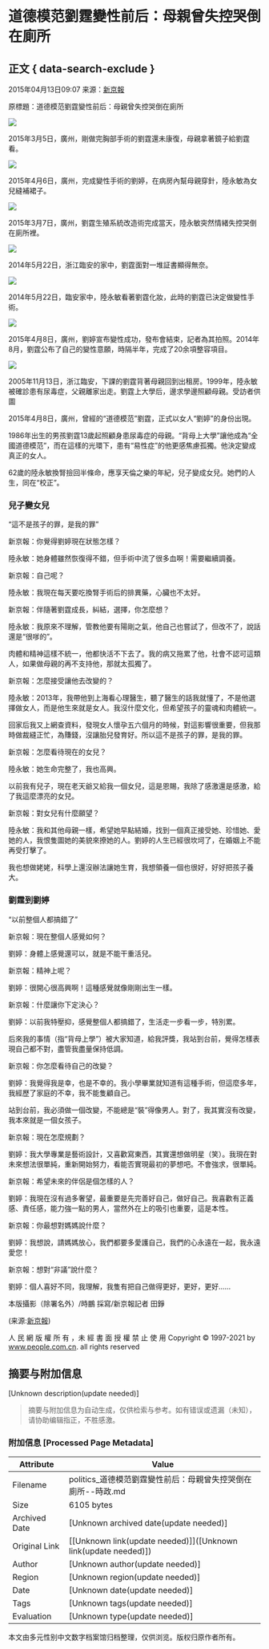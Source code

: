 # 道德模范劉霆變性前后：母親曾失控哭倒在廁所

## 正文 { data-search-exclude }


2015年04月13日09:07 来源：[新京報](http://gb.cri.cn/42071/2015/04/13/7591s4930074.htm)

原標題：道德模范劉霆變性前后：母親曾失控哭倒在廁所

![](http://www.people.com.cn/h/pic/20150413/31/205433467905090307.jpg)

2015年3月5日，廣州，剛做完胸部手術的劉霆還未康復，母親拿著鏡子給劉霆看。

![](http://www.people.com.cn/h/pic/20150413/91/239588436187000875.jpg)

2015年4月6日，廣州，完成變性手術的劉婷，在病房內幫母親穿針，陸永敏為女兒縫補裙子。

![](http://www.people.com.cn/h/pic/20150413/27/7046860489617287575.jpg)

2015年3月7日，廣州，劉霆生殖系統改造術完成當天，陸永敏突然情緒失控哭倒在廁所裡。

![](http://www.people.com.cn/h/pic/20150413/90/4397742983385156674.jpg)

2014年5月22日，浙江臨安的家中，劉霆面對一堆証書顯得無奈。

![](http://www.people.com.cn/h/pic/20150413/42/16980943828357813118.jpg)

2014年5月22日，臨安家中，陸永敏看著劉霆化妝，此時的劉霆已決定做變性手術。

![](http://www.people.com.cn/h/pic/20150413/48/3074274809042750020.jpg)

2015年4月8日，廣州，劉婷宣布變性成功，發布會結束，記者為其拍照。2014年8月，劉霆公布了自己的變性意願，時隔半年，完成了20余項整容項目。

![](http://www.people.com.cn/h/pic/20150413/44/14196823212568985200.jpg)

2005年11月13日，浙江臨安，下課的劉霆背著母親回到出租房。1999年，陸永敏被確診患有尿毒症，父親離家出走。劉霆上大學后，邊求學邊照顧母親。受訪者供圖

2015年4月8日，廣州，曾經的“道德模范”劉霆，正式以女人“劉婷”的身份出現。

1986年出生的男孩劉霆13歲起照顧身患尿毒症的母親。“背母上大學”讓他成為“全國道德模范”，而在這樣的光環下，患有“易性症”的他更感焦慮孤獨。他決定變成真正的女人。

62歲的陸永敏換腎撿回半條命，應享天倫之樂的年紀，兒子變成女兒。她們的人生，同在“校正”。

### 兒子變女兒

“這不是孩子的罪，是我的罪”

新京報：你覺得劉婷現在狀態怎樣？

陸永敏：她身體雖然恢復得不錯，但手術中流了很多血啊！需要繼續調養。

新京報：自己呢？

陸永敏：我現在每天要吃換腎手術后的排異藥，心臟也不太好。

新京報：伴隨著劉霆成長，糾結，選擇，你怎麼想？

陸永敏：我原來不理解，管教他要有陽剛之氣，他自己也嘗試了，但改不了，說話還是“很嗲的”。

肉體和精神這樣不統一，他都快活不下去了。我的病又拖累了他，社會不認可這類人，如果做母親的再不支持他，那就太孤獨了。

新京報：怎麼接受讓他去改變的？

陸永敏：2013年，我帶他到上海看心理醫生，聽了醫生的話我就懂了，不是他選擇做女人，而是他生來就是女人。我沒什麼文化，但希望孩子的靈魂和肉體統一。

回家后我又上網查資料，發現女人懷孕五六個月的時候，對這影響很重要，但我那時做裁縫正忙，為賺錢，沒讓胎兒發育好。所以這不是孩子的罪，是我的罪。

新京報：怎麼看待現在的女兒？

陸永敏：她生命完整了，我也高興。

以前我有兒子，現在老天爺又給我一個女兒，這是恩賜，我除了感激還是感激，給了我這麼漂亮的女兒。

新京報：對女兒有什麼願望？

陸永敏：我和其他母親一樣，希望她早點結婚，找到一個真正接受她、珍惜她、愛她的人，我恨隻圖她的美貌來撩她的人。劉婷的人生已經很坎坷了，在婚姻上不能再受打擊了。

我也想做姥姥，科學上還沒辦法讓她生育，我想領養一個也很好，好好把孩子養大。

### 劉霆到劉婷

“以前整個人都搞錯了”

新京報：現在整個人感覺如何？

劉婷：身體上感覺還可以，就是不能干重活兒。

新京報：精神上呢？

劉婷：很開心很高興啊！這種感覺就像剛剛出生一樣。

新京報：什麼讓你下定決心？

劉婷：以前我特壓抑，感覺整個人都搞錯了，生活走一步看一步，特別累。

后來我的事情（指“背母上學”）被大家知道，給我評獎，我站到台前，覺得怎樣表現自己都不對，盡管我盡量保持低調。

新京報：你怎麼看待自己的改變？

劉婷：我覺得我是幸，也是不幸的。我小學畢業就知道有這種手術，但這麼多年，我經歷了家庭的不幸，我不能隻顧自己。

站到台前，我必須做一個改變，不能總是“裝”得像男人。對了，我其實沒有改變，我本來就是一個女孩子。

新京報：現在怎麼規劃？

劉婷：我大學專業是藝術設計，又喜歡寫東西，其實還想做明星（笑）。我現在對未來想法很單純，重新開始努力，看能否實現最初的夢想吧。不會強求，很單純。

新京報：希望未來的伴侶是個怎樣的人？

劉婷：我現在沒有過多奢望，最重要是先完善好自己，做好自己。我喜歡有正義感、責任感，能力強一點的男人，當然外在上的吸引也重要，這是本性。

新京報：你最想對媽媽說什麼？

劉婷：我想說，請媽媽放心，我們都要多愛護自己，我們的心永遠在一起，我永遠愛您！

新京報：想對“非議”說什麼？

劉婷：個人喜好不同，我理解，我隻有把自己做得更好，更好，更好……

本版攝影（除署名外）/時鵬 採寫/新京報記者 田錚

(来源:[新京報](http://gb.cri.cn/42071/2015/04/13/7591s4930074.htm))

人 民 網 版 權 所 有 ，未 經 書 面 授 權 禁 止 使 用 Copyright © 1997-2021 by www.people.com.cn. all rights reserved
<!-- tcd_original_link http://politics.people.com.cn/BIG5/n/2015/0413/c70731-26834934.html -->


## 摘要与附加信息

<!-- tcd_abstract -->
[Unknown description(update needed)]
<!-- tcd_abstract_end -->

> 摘要与附加信息为自动生成，仅供检索与参考。如有错误或遗漏（未知），请协助编辑指正，不胜感激。

### 附加信息 [Processed Page Metadata]

| Attribute       | Value                                  |
|-----------------|----------------------------------------|
| Filename        | politics_道德模范劉霆變性前后：母親曾失控哭倒在廁所--時政.md                             |
| Size            | 6105 bytes                           |
| Archived Date   | [Unknown archived date(update needed)]                             |
| Original Link   | [[Unknown link(update needed)]]([Unknown link(update needed)])                       |
| Author          | [Unknown author(update needed)]                               |
| Region          | [Unknown region(update needed)]                               |
| Date            | [Unknown date(update needed)]                                 |
| Tags            | [Unknown tags(update needed)]                                 |
| Evaluation            | [Unknown type(update needed)]                                 |
<!-- tcd_table_end -->

本文由多元性别中文数字档案馆归档整理，仅供浏览。版权归原作者所有。
